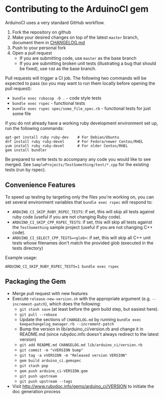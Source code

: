 # Contributing to the ArduinoCI gem

ArduinoCI uses a very standard GitHub workflow.

1. Fork the repository on github
2. Make your desired changes on top of the latest `master` branch, document them in [CHANGELOG.md](CHANGELOG.md)
3. Push to your personal fork
4. Open a pull request
    * If you are submitting code, use `master` as the base branch
    * If you are submitting broken unit tests (illustrating a bug that should be fixed), use `tdd` as the base branch.

Pull requests will trigger a CI job.  The following two commands will be expected to pass (so you may want to run them locally before opening the pull request):

* `bundle exec rubocop -D .` - code style tests
* `bundle exec rspec` - functional tests
* `bundle exec rspec spec/some_file_spec.rb` - functional tests for just some file

 If you do not already have a working ruby development environment set up, run the following commands:

```shell
apt-get install ruby ruby-dev    # For Debian/Ubuntu
dnf install ruby ruby-devel      # For Fedora/newer Centos/RHEL
yum install ruby ruby-devel      # For older Centos/RHEL
gem install bundler
```

Be prepared to write tests to accompany any code you would like to see merged.
See `SampleProjects/TestSomething/test/*.cpp` for the existing tests (run by rspec).


## Convenience Features

To speed up testing by targeting only the files you're working on, you can set several environment variables that `bundle exec rspec` will respond to:

* `ARDUINO_CI_SKIP_RUBY_RSPEC_TESTS`: if set, this will skip all tests against ruby code (useful if you are not changing Ruby code).
* `ARDUINO_CI_SKIP_CPP_RSPEC_TESTS`: if set, this will skip all tests against the `TestSomething` sample project (useful if you are not changing C++ code).
* `ARDUINO_CI_SELECT_CPP_TESTS=<glob>`: if set, this will skip all C++ unit tests whose filenames don't match the provided glob (executed in the tests directory)

Example usage:

```shell
ARDUINO_CI_SKIP_RUBY_RSPEC_TESTS=1 bundle exec rspec
```


## Packaging the Gem

* Merge pull request with new features
* Execute `release-new-version.sh` with the appropriate argument (e.g. `--increment-patch`), which does the following:
    * `git stash save` (at least before the gem build step, but easiest here).
    * `git pull --rebase`
    * Update the sections of `CHANGELOG.md` by running `bundle exec keepachangelog_manager.rb --increment-patch`
    * Bump the version in lib/arduino_ci/version.rb and change it in README.md (since rubydoc.info doesn't always redirect to the latest version)
    * `git add README.md CHANGELOG.md lib/arduino_ci/version.rb`
    * `git commit -m "vVERSION bump"`
    * `git tag -a vVERSION -m "Released version VERSION"`
    * `gem build arduino_ci.gemspec`
    * `git stash pop`
    * `gem push arduino_ci-VERSION.gem`
    * `git push upstream`
    * `git push upstream --tags`
* Visit http://www.rubydoc.info/gems/arduino_ci/VERSION to initiate the doc generation process
